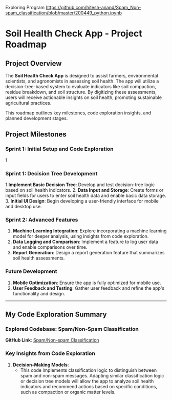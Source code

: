 Exploring Program https://github.com/hitesh-anand/Spam_Non-spam_classification/blob/master/200449_python.ipynb
# Soil Health Check App - Project Roadmap

## Project Overview
The **Soil Health Check App** is designed to assist farmers, environmental scientists, and agronomists in assessing soil health. The app will utilize a decision-tree-based system to evaluate indicators like soil compaction, residue breakdown, and soil structure. By digitizing these assessments, users will receive actionable insights on soil health, promoting sustainable agricultural practices.

This roadmap outlines key milestones, code exploration insights, and planned development stages.

## Project Milestones

### Sprint 1: Initial Setup and Code Exploration
1
### Sprint 1: Decision Tree Development
1.**Implement Basic Decision Tree**: Develop and test decision-tree logic based on soil health indicators.
2. **Data Input and Storage**: Create forms or input fields for users to enter soil health data and enable basic data storage.
3. **Initial UI Design**: Begin developing a user-friendly interface for mobile and desktop use.

### Sprint 2: Advanced Features
1. **Machine Learning Integration**: Explore incorporating a machine learning model for deeper analysis, using insights from code exploration.
2. **Data Logging and Comparison**: Implement a feature to log user data and enable comparisons over time.
3. **Report Generation**: Design a report generation feature that summarizes soil health assessments.

### Future Development
1. **Mobile Optimization**: Ensure the app is fully optimized for mobile use.
2. **User Feedback and Testing**: Gather user feedback and refine the app's functionality and design.

---

## My Code Exploration Summary

### Explored Codebase: Spam/Non-Spam Classification
**GitHub Link**: [Spam/Non-spam Classification](https://github.com/hitesh-anand/Spam_Non-spam_classification/blob/master/200449_python.ipynb)

### Key Insights from Code Exploration

1. **Decision-Making Models**:
   - This code implements classification logic to distinguish between spam and non-spam messages. Adapting similar classification logic or decision tree models will allow the app to analyze soil health indicators and recommend actions based on specific conditions, such as compaction or organic matter levels.


